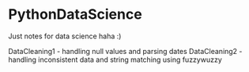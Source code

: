 # PythonDataScience
Just notes for data science haha :)

DataCleaning1 - handling null values and parsing dates
DataCleaning2 - handling inconsistent data and string matching using fuzzywuzzy
